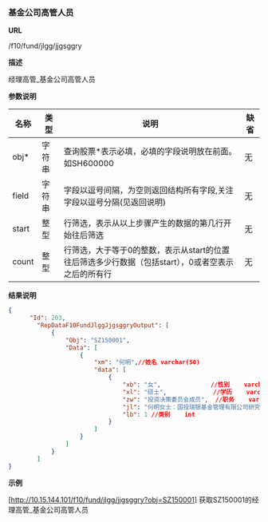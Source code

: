 
### 基金公司高管人员 

**URL**

/f10/fund/jlgg/jjgsggry

**描述**

经理高管_基金公司高管人员  

**参数说明**

|名称|类型|说明|缺省|
| -------- | -------- | -------- | -------- |
|obj\*|字符串|查询股票\*表示必填，必填的字段说明放在前面。如SH600000|无|
|field|字符串|字段以逗号间隔，为空则返回结构所有字段,关注字段以逗号分隔(见返回说明)|无|
|start|整型|行筛选，表示从以上步骤产生的数据的第几行开始往后筛选|无|
|count|整型|行筛选，大于等于0的整数，表示从start的位置往后筛选多少行数据（包括start），0或者空表示之后的所有行|无|


**结果说明**

```json
{
      "Id": 203,
        "RepDataF10FundJlggJjgsggryOutput": [
            {
                "Obj": "SZ150001",
                "Data": [
                    {
                        "xm": "何明",//姓名	varchar(50)
                        "data": [
                            {
                                "xb": "女", 				//性别	varchar(2)
                                "xl": "硕士",				//学历	varchar(4)
                                "zw": "投资决策委员会成员",	//职务	varchar(50)
                                "jl": "何明女士：国投瑞银基金管理有限公司研究部总监。",//简历	varchar(4000)
                                "lb": 1 //类别	int
                            }
                        ]
                    }
				]
			}
   	 	]
}
```

**示例**

[http://10.15.144.101/f10/fund/jlgg/jjgsggry?obj=SZ150001]
获取SZ150001的经理高管_基金公司高管人员   
